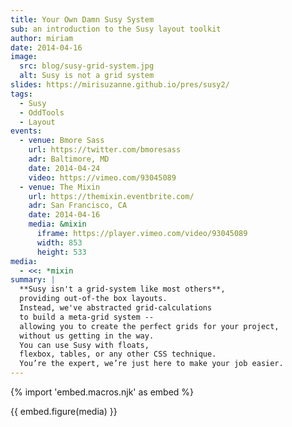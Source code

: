```yaml
---
title: Your Own Damn Susy System
sub: an introduction to the Susy layout toolkit
author: miriam
date: 2014-04-16
image:
  src: blog/susy-grid-system.jpg
  alt: Susy is not a grid system
slides: https://mirisuzanne.github.io/pres/susy2/
tags:
  - Susy
  - OddTools
  - Layout
events:
  - venue: Bmore Sass
    url: https://twitter.com/bmoresass
    adr: Baltimore, MD
    date: 2014-04-24
    video: https://vimeo.com/93045089
  - venue: The Mixin
    url: https://themixin.eventbrite.com/
    adr: San Francisco, CA
    date: 2014-04-16
    media: &mixin
      iframe: https://player.vimeo.com/video/93045089
      width: 853
      height: 533
media:
  - <<: *mixin
summary: |
  **Susy isn't a grid-system like most others**,
  providing out-of-the box layouts.
  Instead, we've abstracted grid-calculations
  to build a meta-grid system --
  allowing you to create the perfect grids for your project,
  without us getting in the way.
  You can use Susy with floats,
  flexbox, tables, or any other CSS technique.
  You’re the expert, we’re just here to make your job easier.
---
```


{% import 'embed.macros.njk' as embed %}

{{ embed.figure(media) }}
